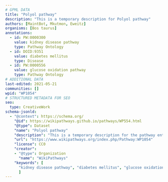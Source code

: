 ```yaml
---
# GPML DATA
title: "Polyol pathway"
description: "This is a temporary description for Polyol pathway"
authors: [MaintBot, Mkutmon, Eweitz]
organisms: [Bos taurus]
annotations:
  - id: PW:0000300
    value: kidney disease pathway
    type: Pathway Ontology
  - id: DOID:9351
    value: diabetes mellitus
    type: Disease
  - id: PW:0000556
    value: glucose oxidation pathway
    type: Pathway Ontology
# ADDITIONAL DATA
last-edited: 2021-05-21
communities: []
wpid: "WP1054"
# STRUCTURED METADATA FOR SEO
seo:
  type: CreativeWork
schema-jsonld:
  - "@context": https://schema.org/
    "@id": https://wikipathways.github.io/pathways/WP554.html
    "@type": Dataset
    "name": "Polyol pathway"
    "description": "This is a temporary description for the pathway entitled: Polyol pathway"
    "url": "https://www.wikipathways.org/index.php/Pathway:WP1054"
    "license": CC0
    "creator":
    - "@type": Organization
      "name": "WikiPathways"
    "keywords": [
      "kidney disease pathway", "diabetes mellitus", "glucose oxidation pathway",
      ]
---
```

